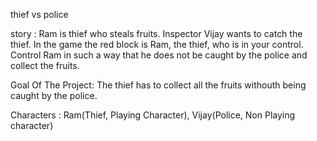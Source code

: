 thief vs police

story : Ram is thief who steals fruits. Inspector Vijay wants to catch the thief. In the game the red block is Ram, the thief, who is in your control. Control Ram in such a way that he does not be caught by the police and collect the fruits.

Goal Of The Project: The thief has to collect all the fruits withouth being caught by the police.

Characters : Ram(Thief, Playing Character), Vijay(Police, Non Playing character)


